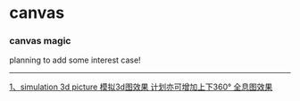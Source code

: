 # canvas
### canvas magic

planning to add some interest case!

------

<a href="http://tronzo.github.io/case/s3d" target="_blank" title="" >1、simulation 3d picture 模拟3d图效果  计划亦可增加上下360°   全息图效果</a>
